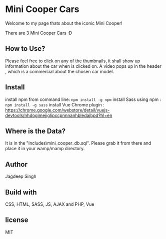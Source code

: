 # Mini Cooper Cars

Welcome to my page thats about the iconic Mini Cooper!

There are 3 Mini Cooper Cars :D

## How to Use?

Please feel free to click on any of the thumbnails, it shall show up
information about the car when is clicked on. A video pops up in the header
, which is a commercial about the chosen car model.

## Install

install npm from command line: `npm install -g npm`
install Sass using npm : `npm install -g sass`
install Vue Chrome plugin : https://chrome.google.com/webstore/detail/vuejs-devtools/nhdogjmejiglipccpnnnanhbledajbpd?hl=en

## Where is the Data?

It is in the "includes\mini_cooper_db.sql".
Please grab it from there and place it in your wamp/mamp directory.

## Author

Jagdeep Singh

## Build with

CSS, HTML, SASS, JS, AJAX and PHP, Vue

## license

MIT
